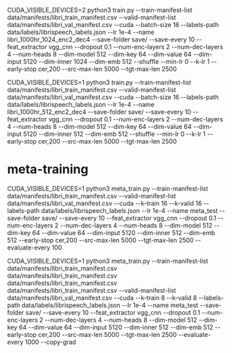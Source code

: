 CUDA_VISIBLE_DEVICES=2 python3 train.py --train-manifest-list data/manifests/libri_train_manifest.csv --valid-manifest-list data/manifests/libri_val_manifest.csv --cuda --batch-size 16 --labels-path data/labels/librispeech_labels.json --lr 1e-4 --name libri_1000hr_1024_enc2_dec4 --save-folder save/ --save-every 10 --feat_extractor vgg_cnn --dropout 0.1 --num-enc-layers 2 --num-dec-layers 4 --num-heads 8 --dim-model 512 --dim-key 64 --dim-value 64 --dim-input 5120 --dim-inner 1024 --dim-emb 512 --shuffle --min-lr 0 --k-lr 1 --early-stop cer,200 --src-max-len 5000 --tgt-max-len 2500

CUDA_VISIBLE_DEVICES=1 python3 train.py --train-manifest-list data/manifests/libri_train_manifest.csv --valid-manifest-list data/manifests/libri_val_manifest.csv --cuda --batch-size 16 --labels-path data/labels/librispeech_labels.json --lr 1e-4 --name libri_1000hr_512_enc2_dec4 --save-folder save/ --save-every 10 --feat_extractor vgg_cnn --dropout 0.1 --num-enc-layers 2 --num-dec-layers 4 --num-heads 8 --dim-model 512 --dim-key 64 --dim-value 64 --dim-input 5120 --dim-inner 512 --dim-emb 512 --shuffle --min-lr 0 --k-lr 1 --early-stop cer,200 --src-max-len 5000 --tgt-max-len 2500

# meta-training
CUDA_VISIBLE_DEVICES=1 python3 meta_train.py --train-manifest-list data/manifests/libri_train_manifest.csv --valid-manifest-list data/manifests/libri_val_manifest.csv --cuda --k-train 16 --k-valid 16 --labels-path data/labels/librispeech_labels.json --lr 1e-4 --name meta_test --save-folder save/ --save-every 10 --feat_extractor vgg_cnn --dropout 0.1 --num-enc-layers 2 --num-dec-layers 4 --num-heads 8 --dim-model 512 --dim-key 64 --dim-value 64 --dim-input 5120 --dim-inner 512 --dim-emb 512 --early-stop cer,200 --src-max-len 5000 --tgt-max-len 2500 --evaluate-every 100

CUDA_VISIBLE_DEVICES=1 python3 meta_train.py --train-manifest-list data/manifests/libri_train_manifest.csv data/manifests/libri_train_manifest.csv data/manifests/libri_train_manifest.csv data/manifests/libri_train_manifest.csv --valid-manifest-list data/manifests/libri_val_manifest.csv --cuda --k-train 8 --k-valid 8 --labels-path data/labels/librispeech_labels.json --lr 1e-4 --name meta_test --save-folder save/ --save-every 10 --feat_extractor vgg_cnn --dropout 0.1 --num-enc-layers 2 --num-dec-layers 4 --num-heads 8 --dim-model 512 --dim-key 64 --dim-value 64 --dim-input 5120 --dim-inner 512 --dim-emb 512 --early-stop cer,200 --src-max-len 5000 --tgt-max-len 2500 --evaluate-every 1000 --copy-grad
